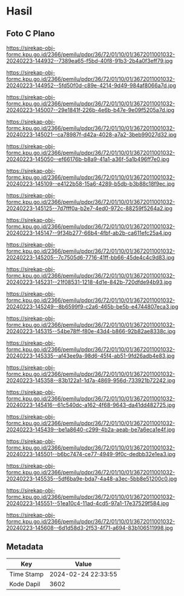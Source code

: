 # Hasil

## Foto C Plano

https://sirekap-obj-formc.kpu.go.id/2366/pemilu/pdpr/36/72/01/10/01/3672011001032-20240223-144932--7389ea65-f5bd-40f8-91b3-2b4a0f3eff79.jpg

https://sirekap-obj-formc.kpu.go.id/2366/pemilu/pdpr/36/72/01/10/01/3672011001032-20240223-144952--5fd50f0d-c89e-4214-9d49-984af8066a7d.jpg

https://sirekap-obj-formc.kpu.go.id/2366/pemilu/pdpr/36/72/01/10/01/3672011001032-20240223-145007--29e1841f-226b-4e6b-b47e-9e09f5205a7d.jpg

https://sirekap-obj-formc.kpu.go.id/2366/pemilu/pdpr/36/72/01/10/01/3672011001032-20240223-145021--ca78987f-d42a-4028-a7a2-3beb99027d32.jpg

https://sirekap-obj-formc.kpu.go.id/2366/pemilu/pdpr/36/72/01/10/01/3672011001032-20240223-145050--ef66176b-b8a9-41a1-a36f-5a1b496ff7e0.jpg

https://sirekap-obj-formc.kpu.go.id/2366/pemilu/pdpr/36/72/01/10/01/3672011001032-20240223-145109--e4122b58-15a6-4289-b5db-b3b88c18f9ec.jpg

https://sirekap-obj-formc.kpu.go.id/2366/pemilu/pdpr/36/72/01/10/01/3672011001032-20240223-145125--7d7fff0a-b2e7-4ed0-972c-88259f5264a2.jpg

https://sirekap-obj-formc.kpu.go.id/2366/pemilu/pdpr/36/72/01/10/01/3672011001032-20240223-145147--9f34b277-66b4-4fbf-ab2b-ca611efc25a4.jpg

https://sirekap-obj-formc.kpu.go.id/2366/pemilu/pdpr/36/72/01/10/01/3672011001032-20240223-145205--7c7505d6-7716-41ff-bb66-45de4c4c9d83.jpg

https://sirekap-obj-formc.kpu.go.id/2366/pemilu/pdpr/36/72/01/10/01/3672011001032-20240223-145231--21f08531-1218-4d1e-842b-720dfde94b93.jpg

https://sirekap-obj-formc.kpu.go.id/2366/pemilu/pdpr/36/72/01/10/01/3672011001032-20240223-145249--8b6599f9-c2a6-465b-be5b-e4744807eca3.jpg

https://sirekap-obj-formc.kpu.go.id/2366/pemilu/pdpr/36/72/01/10/01/3672011001032-20240223-145315--54be78ff-f80e-43d4-b866-92b82ae8338c.jpg

https://sirekap-obj-formc.kpu.go.id/2366/pemilu/pdpr/36/72/01/10/01/3672011001032-20240223-145335--af43ee9a-98d6-45f4-ab51-9fd26adb4e83.jpg

https://sirekap-obj-formc.kpu.go.id/2366/pemilu/pdpr/36/72/01/10/01/3672011001032-20240223-145358--83b122a1-1d7a-4869-956d-733921b72242.jpg

https://sirekap-obj-formc.kpu.go.id/2366/pemilu/pdpr/36/72/01/10/01/3672011001032-20240223-145416--61c540dc-a162-4f68-9643-da41dd482725.jpg

https://sirekap-obj-formc.kpu.go.id/2366/pemilu/pdpr/36/72/01/10/01/3672011001032-20240223-145439--be1a8640-c299-4b2a-aeab-be7a6eca1e4f.jpg

https://sirekap-obj-formc.kpu.go.id/2366/pemilu/pdpr/36/72/01/10/01/3672011001032-20240223-145501--b6bc7474-ce77-4949-9f0c-dedbb32e1ea3.jpg

https://sirekap-obj-formc.kpu.go.id/2366/pemilu/pdpr/36/72/01/10/01/3672011001032-20240223-145535--5df6ba9e-bda7-4a48-a3ec-5bb8e51200c0.jpg

https://sirekap-obj-formc.kpu.go.id/2366/pemilu/pdpr/36/72/01/10/01/3672011001032-20240223-145551--51ea10c4-11ad-4cd5-97a1-17e37529f584.jpg

https://sirekap-obj-formc.kpu.go.id/2366/pemilu/pdpr/36/72/01/10/01/3672011001032-20240223-145608--6d1d58d3-2f53-4f71-a694-83b106511998.jpg


## Metadata

| Key        | Value               |
| ---------- | ------------------- |
| Time Stamp | 2024-02-24 22:33:55 |
| Kode Dapil | 3602                |



